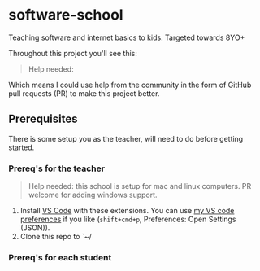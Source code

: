# software-school
Teaching software and internet basics to kids. Targeted towards 8YO+

Throughout this project you'll see this:
> Help needed:

Which means I could use help from the community in the form of GitHub pull requests (PR) to make this project better.

## Prerequisites

There is some setup you as the teacher, will need to do before getting started.

### Prereq's for the teacher

> Help needed: this school is setup for mac and linux computers. PR welcome for adding windows support.

1. Install [VS Code](https://code.visualstudio.com) with these extensions.  You can use [my VS code preferences](./prereqs/vscode-prefs.json) if you like (`shift+cmd+p`, Preferences: Open Settings (JSON)).
1. Clone this repo to `~/


### Prereq's for each student

